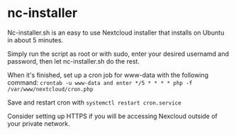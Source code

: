 # nc-installer

Nc-installer.sh is an easy to use Nextcloud installer that installs on Ubuntu in about 5 minutes.

Simply run the script as root or with sudo, enter your desired usernamd and password, then let nc-installer.sh do the rest.

When it's finished, set up a cron job for www-data with the following command: 
`crontab -u www-data and enter */5 * * * * php -f /var/www/nextcloud/cron.php`

Save and restart cron with `systemctl restart cron.service`

Consider setting up HTTPS if you will be accessing Nexcloud outside of your private network.
